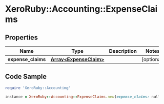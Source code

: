 # XeroRuby::Accounting::ExpenseClaims

## Properties

Name | Type | Description | Notes
------------ | ------------- | ------------- | -------------
**expense_claims** | [**Array&lt;ExpenseClaim&gt;**](ExpenseClaim.md) |  | [optional] 

## Code Sample

```ruby
require 'XeroRuby::Accounting'

instance = XeroRuby::Accounting::ExpenseClaims.new(expense_claims: null)
```


